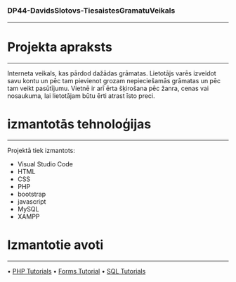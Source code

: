 ### DP44-DavidsSlotovs-TiesaistesGramatuVeikals

---

# Projekta apraksts
---

Interneta veikals, kas pārdod dažādas grāmatas. Lietotājs varēs izveidot savu kontu un pēc tam pievienot grozam nepieciešamās grāmatas un pēc tam veikt pasūtījumu. Vietnē ir arī ērta šķirošana pēc žanra, cenas vai nosaukuma, lai lietotājam būtu ērti atrast īsto preci.

# izmantotās tehnoloģijas
---
Projektā tiek izmantots:

* Visual Studio Code
* HTML
* CSS
* PHP
* bootstrap
* javascript
* MySQL
* XAMPP 

# Izmantotie avoti
---
• [PHP Tutorials](https://www.w3schools.com/php/)
• [Forms Tutorial](https://www.youtube.com/watch?v=2MpZwFoBPjQ&t=510s)
• [SQL Tutorials](https://www.w3schools.com/sql/)
